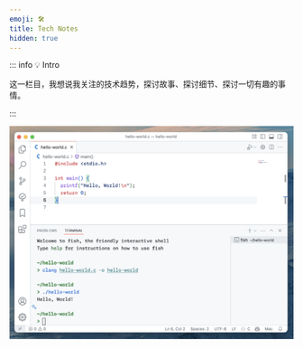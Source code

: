 ```yaml
---
emoji: 🛠️
title: Tech Notes
hidden: true
---
```


::: info 💡 Intro

这一栏目，我想说我关注的技术趋势，探讨故事、探讨细节、探讨一切有趣的事情。

:::

![Tech notes](../assets/images/tech-notes.png)
